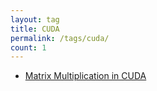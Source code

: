```yaml
---
layout: tag
title: CUDA
permalink: /tags/cuda/
count: 1
---
```


- [Matrix Multiplication in CUDA](https://kharshit.github.io/blog/2024/06/07/matrix-multiplication-cuda)
